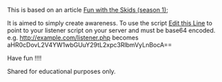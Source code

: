 This is based on an article [Fun with the Skids (season 1)](https://www.alien-within.com/fun-with-the-skids-season-1/); 

It is aimed to simply create awareness. To use the script [Edit this Line](https://github.com/alienwithin/Scripts-Sploits/blob/master/facebook_skidding/FB_Skid_SE.py#L68) to point to your listener script on your server and must be base64 encoded. e.g. http://example.com/listener.php becomes aHR0cDovL2V4YW1wbGUuY29tL2xpc3RlbmVyLnBocA==

Have fun !!!! 

Shared for educational purposes only. 

